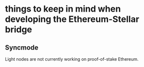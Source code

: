 # things to keep in mind when developing the Ethereum-Stellar bridge

## Syncmode

Light nodes are not currently working on proof-of-stake Ethereum.
